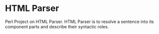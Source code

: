 # HTML Parser
Perl Project on HTML Parser. HTML Parser is to resolve a sentence into its component parts and describe their syntactic roles.
